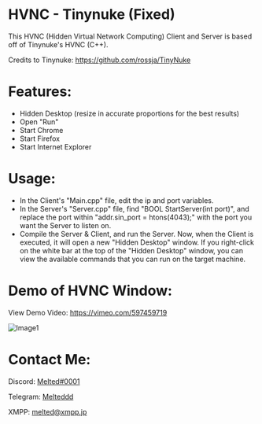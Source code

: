 # HVNC - Tinynuke (Fixed)
This HVNC (Hidden Virtual Network Computing) Client and Server is based off of Tinynuke's HVNC (C++).

Credits to Tinynuke: https://github.com/rossja/TinyNuke

# Features:
- Hidden Desktop (resize in accurate proportions for the best results)
- Open "Run"
- Start Chrome
- Start Firefox
- Start Internet Explorer

# Usage:
- In the Client's "Main.cpp" file, edit the ip and port variables.
- In the Server's "Server.cpp" file, find "BOOL StartServer(int port)", and replace the port within "addr.sin_port = htons(4043);" with the port you want the Server to listen on.
- Compile the Server & Client, and run the Server. Now, when the Client is executed, it will open a new "Hidden Desktop" window. If you right-click on the white bar at the top of the "Hidden Desktop" window, you can view the available commands that you can run on the target machine.

# Demo of HVNC Window:
View Demo Video: https://vimeo.com/597459719

![Image1](https://i.ibb.co/JxMn3j4/image.png)

# Contact Me:
Discord: [Melted#0001](https://discord.com/users/820078435165798431)

Telegram: [Melteddd](https://t.me/Melteddd)

XMPP: melted@xmpp.jp
